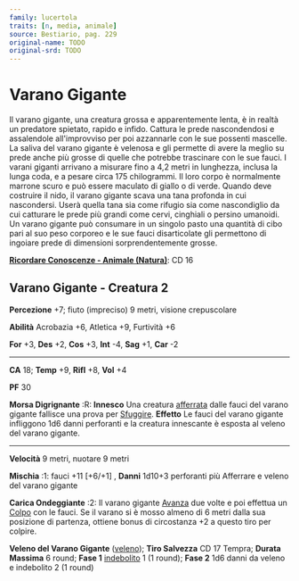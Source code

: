```yaml
---
family: lucertola
traits: [n, media, animale]
source: Bestiario, pag. 229
original-name: TODO
original-srd: TODO
---
```


# Varano Gigante

Il varano gigante, una creatura grossa e apparentemente lenta, è in realtà un
predatore spietato, rapido e infido. Cattura le prede nascondendosi e
assalendole all'improvviso per poi azzannarle con le sue possenti mascelle. La
saliva del varano gigante è velenosa e gli permette di avere la meglio su prede
anche più grosse di quelle che potrebbe trascinare con le sue fauci. I varani
giganti arrivano a misurare fino a 4,2 metri in lunghezza, inclusa la lunga
coda, e a pesare circa 175 chilogrammi. Il loro corpo è normalmente marrone
scuro e può essere maculato di giallo o di verde. Quando deve costruire il nido,
il varano gigante scava una tana profonda in cui nascondersi. Userà quella tana
sia come rifugio sia come nascondiglio da cui catturare le prede più grandi come
cervi, cinghiali o persino umanoidi. Un varano gigante può consumare in un
singolo pasto una quantità di cibo pari al suo peso corporeo e le sue fauci
disarticolate gli permettono di ingoiare prede di dimensioni sorprendentemente
grosse.

**[Ricordare Conoscenze - Animale (Natura)](/azioni/abilita/ricordare-conoscenze)**:
CD 16

## Varano Gigante - Creatura 2

**Percezione** +7; fiuto (impreciso) 9 metri, visione crepuscolare

**Abilità** Acrobazia +6, Atletica +9, Furtività +6

**For** +3, **Des** +2, **Cos** +3, **Int** -4, **Sag** +1, **Car** -2

---

**CA** 18; **Temp** +9, **Rifl** +8, **Vol** +4

**PF** 30

**Morsa Digrignante** :R: **Innesco** Una creatura
[afferrata](/condizioni/afferrato) dalle fauci del varano gigante fallisce una
prova per [Sfuggire](/azioni/base/sfuggire). **Effetto** Le fauci del varano
gigante infliggono 1d6 danni perforanti e la creatura innescante è esposta al
veleno del varano gigante.

---

**Velocità** 9 metri, nuotare 9 metri

**Mischia** :1: fauci +11 \[+6/+1] , **Danni** 1d10+3 perforanti più Afferrare e
veleno del varano gigante

**Carica Ondeggiante** :2: Il varano gigante [Avanza](/azioni/base/avanzare) due
volte e poi effettua un [Colpo](/azioni/base/colpire) con le fauci. Se il varano
si è mosso almeno di 6 metri dalla sua posizione di partenza, ottiene bonus di
circostanza +2 a questo tiro per colpire.

**Veleno del Varano Gigante** ([veleno](/tratti/veleno)); **Tiro Salvezza** CD
17 Tempra; **Durata Massima** 6 round; **Fase 1**
[indebolito](/condizioni/indebolito) 1 (1 round); **Fase 2** 1d6 danni da veleno
e indebolito 2 (1 round)
